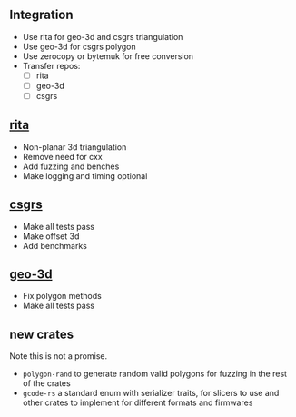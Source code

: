 ## Integration
- Use rita for geo-3d and csgrs triangulation
- Use geo-3d for csgrs polygon
- Use zerocopy or bytemuk for free conversion
- Transfer repos:
  - [ ] rita
  - [ ] geo-3d
  - [ ] csgrs

## [rita](https://github.com/glennDittmann/rita)
- Non-planar 3d triangulation
- Remove need for cxx
- Add fuzzing and benches
- Make logging and timing optional

## [csgrs](https://github.com/timschmidt/csgrs)
- Make all tests pass
- Make offset 3d
- Add benchmarks

## [geo-3d](https://github.com/TimTheBig/geo-3d)
- Fix polygon methods
- Make all tests pass

## new crates
Note this is not a promise.
- `polygon-rand` to generate random valid polygons for fuzzing in the rest of the crates
- `gcode-rs` a standard enum with serializer traits, for slicers to use and other crates to implement for different formats and firmwares
